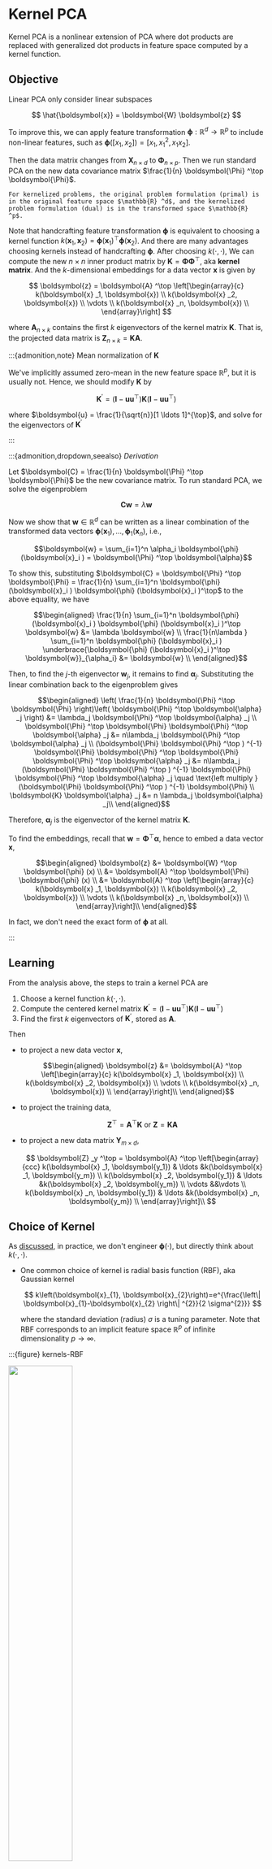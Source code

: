 # Kernel PCA

Kernel PCA is a nonlinear extension of PCA where dot products are replaced with generalized dot products in feature space computed by a kernel function.

## Objective

Linear PCA only consider linear subspaces

$$
\hat{\boldsymbol{x}} = \boldsymbol{W} \boldsymbol{z}
$$

To improve this, we can apply feature transformation $\boldsymbol{\phi}: \mathbb{R} ^d \rightarrow \mathbb{R} ^p$ to include non-linear features, such as $\boldsymbol{\phi} ([x_1, x_2])= [x_1, x_1^2, x_1 x_2]$.

Then the data matrix changes from $\boldsymbol{X}_{n \times d}$ to $\boldsymbol{\Phi}_{n \times p}$. Then we run standard PCA on the new data covariance matrix $\frac{1}{n} \boldsymbol{\Phi} ^\top  \boldsymbol{\Phi}$.

```{margin}
For kernelized problems, the original problem formulation (primal) is in the original feature space $\mathbb{R} ^d$, and the kernelized problem formulation (dual) is in the transformed space $\mathbb{R} ^p$.
```

Note that handcrafting feature transformation $\boldsymbol{\phi}$ is equivalent to choosing a kernel function $k(\boldsymbol{x}_1, \boldsymbol{x} _2) = \boldsymbol{\phi}(\boldsymbol{x} _1) ^\top \boldsymbol{\phi}(\boldsymbol{x} _2)$. And there are many advantages choosing kernels instead of handcrafting $\boldsymbol{\phi}$. After choosing $k(\cdot, \cdot)$, We can compute the new $n \times n$ inner product matrix by $\boldsymbol{K} = \boldsymbol{\Phi} \boldsymbol{\Phi} ^\top$, aka **kernel matrix**. And the $k$-dimensional embeddings for a data vector $\boldsymbol{x}$ is given by

$$
\boldsymbol{z} = \boldsymbol{A} ^\top \left[\begin{array}{c}
k(\boldsymbol{x} _1, \boldsymbol{x}) \\
k(\boldsymbol{x} _2, \boldsymbol{x}) \\
\vdots \\
k(\boldsymbol{x} _n, \boldsymbol{x}) \\
\end{array}\right]
$$

where $\boldsymbol{A}_{n \times k}$ contains the first $k$ eigenvectors of the kernel matrix $\boldsymbol{K}$. That is, the projected data matrix is $\boldsymbol{Z}_{n \times k} = \boldsymbol{K} \boldsymbol{A}$.

:::{admonition,note} Mean normalization of $\boldsymbol{K}$

We've implicitly assumed zero-mean in the new feature space $\mathbb{R} ^p$, but it is usually not. Hence, we should modify $\boldsymbol{K}$ by

$$
\boldsymbol{K} ^\prime = (\boldsymbol{I} - \boldsymbol{u} \boldsymbol{u} ^\top )\boldsymbol{K}(\boldsymbol{I} - \boldsymbol{u} \boldsymbol{u} ^\top)  
$$

where $\boldsymbol{u} = \frac{1}{\sqrt{n}}[1 \ldots 1]^{\top}$, and solve for the eigenvectors of $\boldsymbol{K} ^\prime$

:::

:::{admonition,dropdown,seealso} *Derivation*

Let $\boldsymbol{C} = \frac{1}{n} \boldsymbol{\Phi} ^\top \boldsymbol{\Phi}$ be the new covariance matrix. To run standard PCA, we solve the eigenproblem

$$
\boldsymbol{C} \boldsymbol{w} = \lambda \boldsymbol{w}
$$

Now we show that $\boldsymbol{w} \in \mathbb{R} ^d$ can be written as a linear combination of the transformed data vectors $\boldsymbol{\phi} (\boldsymbol{x} _1), \ldots, \boldsymbol{\phi} _1(\boldsymbol{x}_n)$, i.e.,

$$\boldsymbol{w} = \sum_{i=1}^n \alpha_i \boldsymbol{\phi} (\boldsymbol{x}_i ) = \boldsymbol{\Phi} ^\top \boldsymbol{\alpha}$$

To show this, substituting $\boldsymbol{C} = \boldsymbol{\Phi} ^\top \boldsymbol{\Phi} = \frac{1}{n} \sum_{i=1}^n \boldsymbol{\phi} (\boldsymbol{x}_i ) \boldsymbol{\phi} (\boldsymbol{x}_i )^\top$ to the above equality, we have


$$\begin{aligned}
\frac{1}{n} \sum_{i=1}^n \boldsymbol{\phi} (\boldsymbol{x}_i ) \boldsymbol{\phi} (\boldsymbol{x}_i )^\top \boldsymbol{w} &= \lambda \boldsymbol{w}  \\
\frac{1}{n\lambda } \sum_{i=1}^n \boldsymbol{\phi} (\boldsymbol{x}_i ) \underbrace{\boldsymbol{\phi} (\boldsymbol{x}_i )^\top \boldsymbol{w}}_{\alpha_i} &= \boldsymbol{w}  \\
\end{aligned}$$

Then, to find the $j$-th eigenvector $\boldsymbol{w}_j$, it remains to find $\boldsymbol{\alpha}_j$. Substituting the linear combination back to the eigenproblem gives


$$\begin{aligned}
\left( \frac{1}{n} \boldsymbol{\Phi} ^\top \boldsymbol{\Phi} \right)\left(  \boldsymbol{\Phi} ^\top \boldsymbol{\alpha} _j \right) &= \lambda_j \boldsymbol{\Phi} ^\top \boldsymbol{\alpha} _j \\
\boldsymbol{\Phi} ^\top \boldsymbol{\Phi}  \boldsymbol{\Phi} ^\top \boldsymbol{\alpha} _j  &= n\lambda_j \boldsymbol{\Phi} ^\top \boldsymbol{\alpha} _j \\
(\boldsymbol{\Phi} \boldsymbol{\Phi} ^\top ) ^{-1} \boldsymbol{\Phi} \boldsymbol{\Phi} ^\top \boldsymbol{\Phi}  \boldsymbol{\Phi} ^\top \boldsymbol{\alpha} _j  &= n\lambda_j (\boldsymbol{\Phi} \boldsymbol{\Phi} ^\top ) ^{-1} \boldsymbol{\Phi} \boldsymbol{\Phi} ^\top \boldsymbol{\alpha} _j \quad \text{left multiply } (\boldsymbol{\Phi} \boldsymbol{\Phi} ^\top ) ^{-1} \boldsymbol{\Phi} \\
\boldsymbol{K} \boldsymbol{\alpha} _j &= n \lambda_j \boldsymbol{\alpha} _j\\
\end{aligned}$$

Therefore, $\boldsymbol{\alpha} _j$ is the eigenvector of the kernel matrix $\boldsymbol{K}$.

To find the embeddings, recall that $\boldsymbol{w} = \boldsymbol{\Phi} ^\top \boldsymbol{\alpha}$, hence to embed a data vector $\boldsymbol{x}$,

$$\begin{aligned}
\boldsymbol{z}
&= \boldsymbol{W} ^\top \boldsymbol{\phi} (x)  \\
&= \boldsymbol{A} ^\top \boldsymbol{\Phi}  \boldsymbol{\phi} (x) \\
&= \boldsymbol{A} ^\top \left[\begin{array}{c}
k(\boldsymbol{x} _1, \boldsymbol{x}) \\
k(\boldsymbol{x} _2, \boldsymbol{x}) \\
\vdots \\
k(\boldsymbol{x} _n, \boldsymbol{x}) \\
\end{array}\right]\\
\end{aligned}$$

In fact, we don't need the exact form of $\boldsymbol{\phi}$ at all.

:::

## Learning

From the analysis above, the steps to train a kernel PCA are

1. Choose a kernel function $k(\cdot, \cdot)$.
2. Compute the centered kernel matrix $\boldsymbol{K} ^\prime = (\boldsymbol{I} - \boldsymbol{u} \boldsymbol{u} ^\top )\boldsymbol{K}(\boldsymbol{I} - \boldsymbol{u} \boldsymbol{u} ^\top)$
3. Find the first $k$ eigenvectors of $\boldsymbol{K} ^\prime$, stored as $\boldsymbol{A}$.

Then


- to project a new data vector $\boldsymbol{x}$,

    $$\begin{aligned}
    \boldsymbol{z}
    &= \boldsymbol{A} ^\top \left[\begin{array}{c}
    k(\boldsymbol{x} _1, \boldsymbol{x}) \\
    k(\boldsymbol{x} _2, \boldsymbol{x}) \\
    \vdots \\
    k(\boldsymbol{x} _n, \boldsymbol{x}) \\
    \end{array}\right]\\
    \end{aligned}$$


- to project the training data,

    $$\boldsymbol{Z} ^\top  = \boldsymbol{A} ^\top \boldsymbol{K} \text{ or } \boldsymbol{Z} = \boldsymbol{K} \boldsymbol{A} $$

- to project a new data matrix $\boldsymbol{Y} _{m \times d}$,

    $$
    \boldsymbol{Z} _y ^\top = \boldsymbol{A} ^\top \left[\begin{array}{ccc}
    k(\boldsymbol{x} _1, \boldsymbol{y_1}) & \ldots  &k(\boldsymbol{x} _1, \boldsymbol{y_m}) \\
    k(\boldsymbol{x} _2, \boldsymbol{y_1}) & \ldots  &k(\boldsymbol{x} _2, \boldsymbol{y_m}) \\
    \vdots &&\vdots \\
    k(\boldsymbol{x} _n, \boldsymbol{y_1}) & \ldots  &k(\boldsymbol{x} _n, \boldsymbol{y_m}) \\
    \end{array}\right]\\
    $$


## Choice of Kernel

As [discussed](kernels-logic), in practice, we don't engineer $\boldsymbol{\phi}(\cdot)$, but directly think about $k(\cdot, \cdot)$.

- One common choice of kernel is radial basis function (RBF), aka Gaussian kernel

    $$
    k\left(\boldsymbol{x}_{1}, \boldsymbol{x}_{2}\right)=e^{\frac{\left\| \boldsymbol{x}_{1}-\boldsymbol{x}_{2} \right\|  ^{2}}{2 \sigma^{2}}}
    $$

    where the standard deviation (radius) $\sigma$ is a tuning parameter. Note that RBF corresponds to an implicit feature space $\mathbb{R} ^p$ of infinite dimensionality $p\rightarrow \infty$.

:::{figure} kernels-RBF

<img src="../imgs/kernels-RBF.png" width = "50%" alt=""/>

Gaussian kernels
:::


- Polynomial kernel

    $$
    k\left(\boldsymbol{x}_{1}, \boldsymbol{x}_{2}\right)=\left(1+\boldsymbol{x}_{1}^{\top} \boldsymbol{x}_{2}\right)^{p}
    $$

    where the polynomial degree $p$ is a tuning parameter. $p=2$ is common.

## Pros and Cos

**Pros**

- Kernel PCA can do out-of-sample projection, PCA cannot

- Kernel PCA works well when

  - the data is non-linear and fit the chosen kernel.

      :::{figure} kernel-pca-ep1
      <img src="../imgs/kernel-pca-ep1.png" width = "80%" alt=""/>

      Kernel PCA with a RBF kernel on points [Livescu 2021].

      :::

  - there is much noise in the data

      :::{figure}
      <img src="../imgs/kernel-pca-ep2.png" width = "60%" alt=""/>

      Kernel PCA on images [Livescu 2021].

      :::

**Cons**

- Kernel PCA works bad when the data lies a special manifold

    :::{figure}
    <img src="../imgs/kernel-pca-ep3.png" width = "50%" alt=""/>

    Kernel PCA with RBF kernel on a Swiss roll manifold [Livescu 2021]

    :::

- Computationally expensive to compute the $n \times n$ pairwise kernel values in $\boldsymbol{K}$ when $n$ is large. Remedies include

  - use subset of the entire data set

  - use kernel approximation techniques

    - approximate $\boldsymbol{K} \approx \boldsymbol{F}^\top \boldsymbol{F}$ where $\boldsymbol{F} \in \mathbb{R} ^{m \times n}, k \ll m \ll n$. The value of $m$ should be as large as you can handle.

    - for RBF kernels, there is one remarkable good approximation (due to Fourier transform properties) called random Fourier features (Rahimi & Recht 2008), which replaces each data point $\boldsymbol{x}_i$ with

      $$
      \left[\cos \left(\boldsymbol{w}_{1}^{\top} \boldsymbol{x}_{i}+b_{1}\right) \ldots \cos \left(\boldsymbol{w}_{m}^{\top} \boldsymbol{x}_{i}+b_{m}\right)\right]^{\top}=\boldsymbol{f} _{i}
      $$

      where

      $$
      \begin{aligned}
      b_{1}, \ldots, b_{m} & \sim \operatorname{Unif}[0,2 \pi] \\
      \boldsymbol{w}_{1}, \ldots, \boldsymbol{w}_{m} & \sim \mathcal{N}\left(0, \frac{2}{\sigma^{2}} \boldsymbol{I}_d \right)
      \end{aligned}
      $$

  - just don't use kernel methods if computation is an issue

## Relation to

### Standard PCA

Clearly, kernel PCA with linear kernel $k(\boldsymbol{x} , \boldsymbol{y} ) = \boldsymbol{x} ^\top \boldsymbol{y}$ is equivalent to a standard PCA. That is, they give the same projection.

:::{admonition,dropdown,seealso} *Derivation*

From the analysis above we know that the kernel PCA with linear kernel gives projection of $\boldsymbol{x}$ as

$$\boldsymbol{z} = \boldsymbol{A} ^\top \boldsymbol{X} \boldsymbol{x}$$

where $\boldsymbol{A}_{n \times k}$ is the matrix that stores $\alpha_{ij}$. Then it remains to prove that $\boldsymbol{A} ^\top \boldsymbol{X} = \boldsymbol{U} ^\top$ where $\boldsymbol{U}$ is the projection matrix in conventional PCA: $\boldsymbol{z} = \boldsymbol{U} ^\top \boldsymbol{x}$.
where $\boldsymbol{A}_{n \times k}$ is the matrix that stores $\alpha_{ij}$.

Note that in kernel PCA, $\boldsymbol{\alpha}_j$ are the eigenvectors of the kernel matrix $\boldsymbol{K}$ since

$$
\boldsymbol{K}  \boldsymbol{\alpha} _j = n \lambda_j \boldsymbol{\alpha} _j
$$

If we use linear kernel, then $\boldsymbol{K} = \boldsymbol{X} \boldsymbol{X} ^\top$ and the above relation becomes

$$
\boldsymbol{X} \boldsymbol{X} ^\top  \boldsymbol{\alpha} _j = n \lambda_j \boldsymbol{\alpha} _j
$$

Hence, the matrix $\boldsymbol{A}$ contains the first $k$ eigenvectors of the Gram matrix $\boldsymbol{X} \boldsymbol{X} ^\top$.

Now we consider conventional PCA. The projection in $\mathbb{R} ^k$ is given by

$$
\boldsymbol{z}  = \boldsymbol{U} ^\top \boldsymbol{x}
$$

where $\boldsymbol{U} _{n \times k}$ contains the first $k$ eigenvectors of the matrix $\boldsymbol{X} ^\top \boldsymbol{X}$.

Let the singular value decomposition of $\boldsymbol{X}$ be

$$
\boldsymbol{X} = \boldsymbol{A} \boldsymbol{\Sigma} \boldsymbol{U} ^\top
$$

- The EAD of $\boldsymbol{X} ^\top \boldsymbol{X}$ is

    $$\boldsymbol{X} ^\top \boldsymbol{X} = \boldsymbol{U} \boldsymbol{\Sigma} ^\top \boldsymbol{\Sigma} \boldsymbol{U} = \boldsymbol{U} \boldsymbol{D} \boldsymbol{U}$$

    where the diagonal entries in $\boldsymbol{D}$ are the squared singular values $\sigma^2 _j$ for $j=1,\ldots, d$.


- The EAD for the Gram matrix $\boldsymbol{G}$

    $$
    \boldsymbol{G}_{n \times n}=\boldsymbol{X} \boldsymbol{X}^{\top}=\boldsymbol{A} \boldsymbol{\Sigma} \boldsymbol{\Sigma}^{\top} \boldsymbol{A}^{\top}=\boldsymbol{A} \boldsymbol{\Lambda} \boldsymbol{A}^{\top}=\boldsymbol{A}_{[: d]} \boldsymbol{D} \boldsymbol{A}_{[: d]}^{\top}
    $$

    where

    $$
    \boldsymbol{\Lambda}_{n \times n}=\left[\begin{array}{cc}
    \boldsymbol{D}_{d \times d} & \mathbf{0} \\
    \mathbf{0} & \mathbf{0}_{(n-d) \times(n-d)}
    \end{array}\right]
    $$

Let $\boldsymbol{a} _j$ be an eigenvector of $\boldsymbol{G}$ with eigenvalue $\sigma^2 _j$. Pre-multiplying $\boldsymbol{G} \boldsymbol{a}_j = \sigma^2 _j \boldsymbol{a} _j$ by $\boldsymbol{X} ^\top$ yields

$$\begin{aligned}
\boldsymbol{X} ^\top (\boldsymbol{X} \boldsymbol{X} ^\top) \boldsymbol{a} _j &= \boldsymbol{X} ^\top (\sigma^2 _j  \boldsymbol{a} _j) \\
\Rightarrow \qquad  \boldsymbol{X} ^\top \boldsymbol{X}  (\boldsymbol{X} ^\top \boldsymbol{a} _j) &= \sigma^2 _j (\boldsymbol{X} ^\top \boldsymbol{a} _j)
\end{aligned}$$

Hence, we found that $\boldsymbol{X} ^\top \boldsymbol{a} _j$ is an eigenvector of $\boldsymbol{X} ^\top \boldsymbol{X}$ with eigenvalue $\sigma^2 _j$, denoted $\boldsymbol{u} _j$,

$$
\boldsymbol{u} _j = \boldsymbol{X} ^\top \boldsymbol{a} _j
$$

That is, there is a one-one correspondence between the first $d$ eigenvectors of $\boldsymbol{G}$ and those of $\boldsymbol{X} ^\top \boldsymbol{X}$. More specifically, we have,

$$
\boldsymbol{U} _{[:d]} = \boldsymbol{X} ^\top \boldsymbol{A} _{[:d]}
$$


which completes the proof.

$\square$

:::


### Graph-based Spectral Methods

Both are motivates as extensions of MDS and involves a $n \times n$ matrix.

We can view kernel in kernel PCA as the edge weights in [graph-based spectral methods](23-graph-based-spectral-methods). But the main difference is that in kernel PCA we compute the kernel value of **every pair** of data points (computationally demanding), but in graph-based spectral methods we only compute weights between points that are neighbors, charactrized by an integer $k$ or distance $\epsilon$.

### Neural Networks

Kernel PCA can be viewed as a [neural network](../37-neural-networks/00-neural-networks) of one single layer with certain constraints.

Let
- $k(\boldsymbol{x}, \boldsymbol{w} )$ be a kernel node parameterized by $\boldsymbol{w}$ and output the kernel value.
- $w_{ij}$ be the weight of the edge from the $i$-th input node to the $j$-th hidden node
- $v_{ij}$ be the weight of the edge from the $i$-th hidden node to the $j$-th output node

Recall our objective is to find $\boldsymbol{\alpha}_1, \boldsymbol{\alpha} _2, \ldots$ such that the $j$-th entry in the embedding is

$$
z_j=\boldsymbol{\alpha}_j^{\top}\left[\begin{array}{c}
k\left(\boldsymbol{x}_{1}, \boldsymbol{x}\right) \\
k\left(\boldsymbol{x}_{2}, \boldsymbol{x}\right) \\
\vdots \\
k\left(\boldsymbol{x}_{n}, \boldsymbol{x}\right)
\end{array}\right]
$$

So the neural network can be designed as

- Input layer:
  - $d$ nodes, which represent $\boldsymbol{x} \in \mathbb{R} ^d$

- Hidden layer:
  - $n$ kernel nodes, where the $j$-th node represents $k(\boldsymbol{x}, \boldsymbol{x}_i)$
  - Fixed weights where $w_{ij}=1$
  - The activation function is simply the identity function

- Output layer
  - $k$ nodes, which represent $\boldsymbol{z} \in \mathbb{R} ^k$
  - Weights $v_{ij} = \alpha_{ij}$
  - The activation function is simply the identity function

